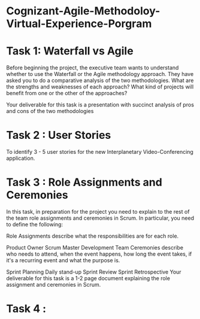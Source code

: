 # Cognizant-Agile-Methodoloy-Virtual-Experience-Porgram

# Task 1: Waterfall vs Agile

Before beginning the project, the executive team wants to understand whether to use the Waterfall or the Agile methodology approach. They have asked you to do a comparative analysis of the two methodologies. What are the strengths and weaknesses of each approach? What kind of projects will benefit from one or the other of the approaches?  

Your deliverable for this task is a presentation with succinct analysis of pros and cons of the two methodologies

# Task 2 : User Stories

To identify 3 - 5 user stories for the new Interplanetary Video-Conferencing application.

# Task 3 : Role Assignments and Ceremonies

In this task, in preparation for the project you need to explain to the rest of the team role assignments and ceremonies in Scrum. In particular, you need to define the following:

Role Assignments describe what the responsibilities are for each role.  

Product Owner
Scrum Master
Development Team
Ceremonies describe who needs to attend, when the event happens, how long the event takes, if it's a recurring event and what the purpose is.

Sprint Planning
Daily stand-up
Sprint Review
Sprint Retrospective
Your deliverable for this task is a 1-2 page document explaining the role assignment and ceremonies in Scrum. 

# Task 4 : 

